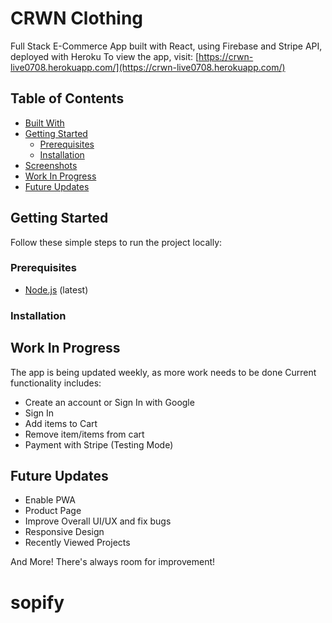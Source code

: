 # CRWN Clothing

Full Stack E-Commerce App built with React, using Firebase and Stripe API, deployed with Heroku
To view the app, visit: [https://crwn-live0708.herokuapp.com/](https://crwn-live0708.herokuapp.com/)

## Table of Contents

- [Built With](#built-with)
- [Getting Started](#getting-started)
  - [Prerequisites](#prerequisites)
  - [Installation](#installation)
- [Screenshots](#screenshots)
- [Work In Progress](#work-in-progress)
- [Future Updates](#future-updates)

## Getting Started

Follow these simple steps to run the project locally:

### Prerequisites

- [Node.js](https://nodejs.org/en/) (latest)

### Installation

## Work In Progress

The app is being updated weekly, as more work needs to be done
Current functionality includes:

- Create an account or Sign In with Google
- Sign In
- Add items to Cart
- Remove item/items from cart
- Payment with Stripe (Testing Mode)

## Future Updates

- Enable PWA
- Product Page
- Improve Overall UI/UX and fix bugs
- Responsive Design
- Recently Viewed Projects

And More! There's always room for improvement!

# sopify
